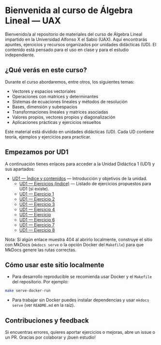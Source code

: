 # Bienvenida al curso de Álgebra Lineal — UAX

Bienvenido/a al repositorio de materiales del curso de Álgebra Lineal impartido en la Universidad Alfonso X el Sabio (UAX). Aquí encontrarás apuntes, ejercicios y recursos organizados por unidades didácticas (UD). El contenido está pensado para el uso en clase y para el estudio independiente.

## ¿Qué verás en este curso?

Durante el curso abordaremos, entre otros, los siguientes temas:

- Vectores y espacios vectoriales
- Operaciones con matrices y determinantes
- Sistemas de ecuaciones lineales y métodos de resolución
- Bases, dimensión y subespacios
- Transformaciones lineales y matrices asociadas
- Valores propios, vectores propios y diagonalización
- Aplicaciones prácticas y ejercicios resueltos

Este material está dividido en unidades didácticas (UD). Cada UD contiene teoría, ejemplos y ejercicios para practicar.

## Empezamos por UD1

A continuación tienes enlaces para acceder a la Unidad Didáctica 1 (UD1) y sus apartados:

- [UD1 — Índice y contenidos](ud1/index.md) — Introducción y objetivos de la unidad.
    - [UD1 — Ejercicios (índice)](ud1/ejercicios.md) — Listado de ejercicios propuestos para UD1 (si existe).
    - [UD1 — Ejercicio 1](ud1/ejercicio1.md)
    - [UD1 — Ejercicio 2](ud1/ejercicio2.md)
    - [UD1 — Ejercicio 3](ud1/ejercicio3.md)
    - [UD1 — Ejercicio 4](ud1/ejercicio4.md)
    - [UD1 — Ejercicio ](ud1/ejercicio5.md)
    - [UD1 — Ejercicio 6](ud1/ejercicio6.md)
    - [UD1 — Ejercicio 7](ud1/ejercicio7.md)
    - [UD1 — Ejercicio 8](ud1/ejercicio8.md)


Nota: Si algún enlace muestra 404 al abrirlo localmente, construye el sitio con MkDocs (`mkdocs serve` o la opción Docker del `Makefile`) para que MkDocs genere las rutas correctas.

## Cómo usar este sitio localmente

- Para desarrollo reproducible se recomienda usar Docker y el `Makefile` del repositorio. Por ejemplo:

```bash
make serve-docker-run
```

- Para trabajar sin Docker puedes instalar dependencias y usar `mkdocs serve` (ver `README.md` en la raíz).

## Contribuciones y feedback

Si encuentras errores, quieres aportar ejercicios o mejoras, abre un issue o un PR. Gracias por colaborar y ¡buen estudio!
